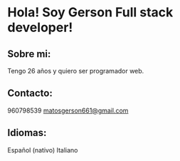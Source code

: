 # Hola! Soy Gerson Full stack developer!

## Sobre mi: 
Tengo 26 años y quiero ser programador web.

## Contacto: 
960798539
matosgerson661@gmail.com

## Idiomas: 
Español (nativo)
Italiano
